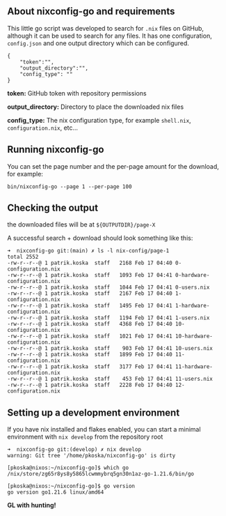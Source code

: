 ## About nixconfig-go and requirements

This little go script was developed to search for `.nix` files on GitHub, although it can be used to search
for any files.
It has one configuration, `config.json` and one output directory which can be configured.

```
{
    "token":"",
    "output_directory":"",
    "config_type": ""
}
```

**token:** GitHub token with repository permissions

**output_directory:** Directory to place the downloaded nix files

**config_type:** The nix configuration type, for example `shell.nix`, `configuration.nix`, etc...


## Running nixconfig-go
You can set the page number and the per-page amount for the download, for example:

`bin/nixconfig-go --page 1 --per-page 100`


## Checking the output
the downloaded files will be at `${OUTPUTDIR}/page-X`

A successful search + download should look something like this:

```
➜  nixconfig-go git:(main) ✗ ls -l nix-config/page-1 
total 2552
-rw-r--r--@ 1 patrik.koska  staff   2168 Feb 17 04:40 0-configuration.nix
-rw-r--r--@ 1 patrik.koska  staff   1093 Feb 17 04:41 0-hardware-configuration.nix
-rw-r--r--@ 1 patrik.koska  staff   1044 Feb 17 04:41 0-users.nix
-rw-r--r--@ 1 patrik.koska  staff   2167 Feb 17 04:40 1-configuration.nix
-rw-r--r--@ 1 patrik.koska  staff   1495 Feb 17 04:41 1-hardware-configuration.nix
-rw-r--r--@ 1 patrik.koska  staff   1194 Feb 17 04:41 1-users.nix
-rw-r--r--@ 1 patrik.koska  staff   4368 Feb 17 04:40 10-configuration.nix
-rw-r--r--@ 1 patrik.koska  staff   1021 Feb 17 04:41 10-hardware-configuration.nix
-rw-r--r--@ 1 patrik.koska  staff    903 Feb 17 04:41 10-users.nix
-rw-r--r--@ 1 patrik.koska  staff   1899 Feb 17 04:40 11-configuration.nix
-rw-r--r--@ 1 patrik.koska  staff   3177 Feb 17 04:41 11-hardware-configuration.nix
-rw-r--r--@ 1 patrik.koska  staff    453 Feb 17 04:41 11-users.nix
-rw-r--r--@ 1 patrik.koska  staff   2228 Feb 17 04:40 12-configuration.nix
```

## Setting up a development environment
If you have nix installed and flakes enabled, you can start a minimal environment with
`nix develop` from the repository root


```
➜  nixconfig-go git:(develop) ✗ nix develop     
warning: Git tree '/home/pkoska/nixconfig-go' is dirty

[pkoska@nixos:~/nixconfig-go]$ which go
/nix/store/zg65r8ys8y5865lcwmmybrq5gn30n1az-go-1.21.6/bin/go

[pkoska@nixos:~/nixconfig-go]$ go version
go version go1.21.6 linux/amd64

```

**GL with hunting!**
